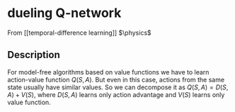 # dueling Q-network
From [[temporal-difference learning]]
$\physics$
## Description
For model-free algorithms based on value functions we have to learn action-value function $Q(S, A)$. But even in this case, actions from the same state usually have similar values. So we can decompose it as $Q(S, A) = D(S, A) + V(S)$, where $D(S, A)$ learns only action advantage and $V(S)$ learns only value function. 